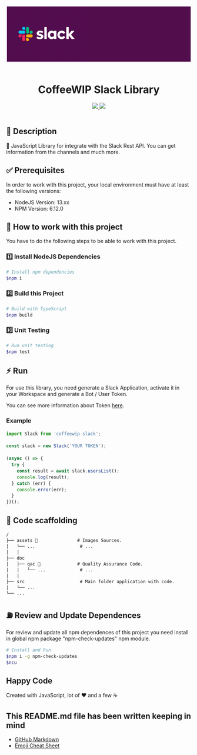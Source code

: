 <p align="center">
  <img src="./assets/banner.jpg" width="500" />
  <br /> <br />
</p>

<h1 align="center">CoffeeWIP Slack Library</h1>

<p align="center">
  <a title="MIT License" href="LICENSE.md">
    <img src="https://img.shields.io/github/license/gridsome/gridsome.svg?style=flat-square&label=License&colorB=6cc24a">
  </a>
  <a title="Twitter: CoffeeWIP" href="https://twitter.com/CoffeeWIP">
    <img src="https://img.shields.io/twitter/url?color=1991DA&label=Twitter%20%40CoffeeWIP&logo=twitter&logoColor=FFFFFF&style=flat-square&url=https%3A%2F%2Ftwitter.com%2FCoffeeWIP">
  </a>  
  <br />
  <br />
</p>

## 🔖 Description

🔌 JavaScript Library for integrate with the Slack Rest API. You can get information from the channels and much more.

## ✅ Prerequisites

In order to work with this project, your local environment must have at least the following versions:

* NodeJS Version: 13.xx
* NPM Version: 6.12.0

## 📐 How to work with this project

You have to do the following steps to be able to work with this project.

### 1️⃣ Install NodeJS Dependencies

```bash
# Install npm dependencies
$npm i
```

### 2️⃣ Build this Project

```bash
# Build with TypeScript
$npm build
```

### 3️⃣ Unit Testing

```bash
# Run unit testing
$npm test
```

## ⚡️ Run

For use this library, you need generate a Slack Application, activate it in your Workspace and generate a Bot / User Token. 

You can see more information about Token [here](https://api.slack.com/legacy/oauth#using_tokens).

### Example

```js
import Slack from 'coffeewip-slack';

const slack = new Slack('YOUR TOKEN');

(async () => {
  try {
    const result = await slack.usersList();
    console.log(result);
  } catch (err) {
    console.error(err);
  }
})();
```

## 📂 Code scaffolding

```any
/
├── assets 🌈               # Images Sources.
|   └── ...                 # ...
|   |
├── doc
|   ├── qac 🔰              # Quality Assurance Code.
|   |   └── ...             # ...
|   |
├── src                     # Main folder application with code.
|   └── ...   
└── ...
```

## ⛽️ Review and Update Dependences

For review and update all npm dependences of this project you need install in global npm package "npm-check-updates" npm module.

```bash
# Install and Run
$npm i -g npm-check-updates
$ncu
```

## Happy Code

Created with JavaScript, lot of ❤️ and a few ☕️

## This README.md file has been written keeping in mind

- [GitHub Markdown](https://guides.github.com/features/mastering-markdown/)
- [Emoji Cheat Sheet](https://www.webfx.com/tools/emoji-cheat-sheet/)
